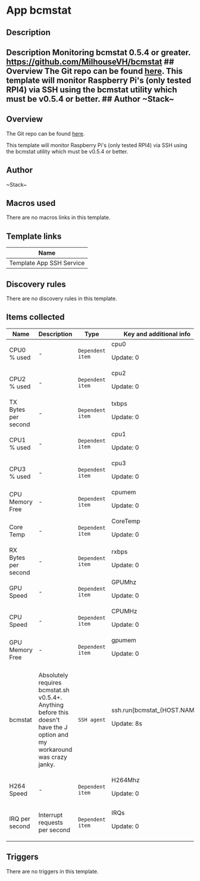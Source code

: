 # App bcmstat

## Description

## Description Monitoring bcmstat 0.5.4 or greater. https://github.com/MilhouseVH/bcmstat ## Overview The Git repo can be found [here](https://gitlab.com/i.am.stack/zabbix_bcmstat_raspberrypi). This template will monitor Raspberry Pi's (only tested RPI4) via SSH using the bcmstat utility which must be v0.5.4 or better. ## Author ~Stack~ 

## Overview

The Git repo can be found [here](https://gitlab.com/i.am.stack/zabbix_bcmstat_raspberrypi).


This template will monitor Raspberry Pi's (only tested RPI4) via SSH using the bcmstat utility which must be v0.5.4 or better. 



## Author

~Stack~

## Macros used

There are no macros links in this template.

## Template links

|Name|
|----|
|Template App SSH Service|
## Discovery rules

There are no discovery rules in this template.

## Items collected

|Name|Description|Type|Key and additional info|
|----|-----------|----|----|
|CPU0 % used|<p>-</p>|`Dependent item`|cpu0<p>Update: 0</p>|
|CPU2 % used|<p>-</p>|`Dependent item`|cpu2<p>Update: 0</p>|
|TX Bytes per second|<p>-</p>|`Dependent item`|txbps<p>Update: 0</p>|
|CPU1 % used|<p>-</p>|`Dependent item`|cpu1<p>Update: 0</p>|
|CPU3 % used|<p>-</p>|`Dependent item`|cpu3<p>Update: 0</p>|
|CPU Memory Free|<p>-</p>|`Dependent item`|cpumem<p>Update: 0</p>|
|Core Temp|<p>-</p>|`Dependent item`|CoreTemp<p>Update: 0</p>|
|RX Bytes per second|<p>-</p>|`Dependent item`|rxbps<p>Update: 0</p>|
|GPU Speed|<p>-</p>|`Dependent item`|GPUMhz<p>Update: 0</p>|
|CPU Speed|<p>-</p>|`Dependent item`|CPUMHz<p>Update: 0</p>|
|GPU Memory Free|<p>-</p>|`Dependent item`|gpumem<p>Update: 0</p>|
|bcmstat|<p>Absolutely requires bcmstat.sh v0.5.4+. Anything before this doesn't have the J option and my workaround was crazy janky.</p>|`SSH agent`|ssh.run[bcmstat_{HOST.NAME}]<p>Update: 8s</p>|
|H264 Speed|<p>-</p>|`Dependent item`|H264Mhz<p>Update: 0</p>|
|IRQ per second|<p>Interrupt requests per second</p>|`Dependent item`|IRQs<p>Update: 0</p>|
## Triggers

There are no triggers in this template.


